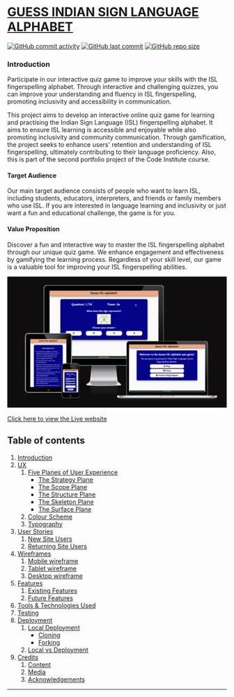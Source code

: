# [GUESS INDIAN SIGN LANGUAGE ALPHABET](https://robizman.github.io/guess-indian-sign-lang-alphabet)

[![GitHub commit activity](https://img.shields.io/github/commit-activity/t/RoBizMan/guess-indian-sign-lang-alphabet)](https://github.com/RoBizMan/guess-indian-sign-lang-alphabet/commits/main)
[![GitHub last commit](https://img.shields.io/github/last-commit/RoBizMan/guess-indian-sign-lang-alphabet)](https://github.com/RoBizMan/guess-indian-sign-lang-alphabet/commits/main)
[![GitHub repo size](https://img.shields.io/github/repo-size/RoBizMan/guess-indian-sign-lang-alphabet)](https://github.com/RoBizMan/guess-indian-sign-lang-alphabet)

### Introduction

Participate in our interactive quiz game to improve your skills with the ISL fingerspelling alphabet. Through interactive and challenging quizzes, you can improve your understanding and fluency in ISL fingerspelling, promoting inclusivity and accessibility in communication.

This project aims to develop an interactive online quiz game for learning and practising the Indian Sign Language (ISL) fingerspelling alphabet. It aims to ensure ISL learning is accessible and enjoyable while also promoting inclusivity and community communication. Through gamification, the project seeks to enhance users' retention and understanding of ISL fingerspelling, ultimately contributing to their language proficiency. Also, this is part of the second portfolio project of the Code Institute course.

#### Target Audience ⁤

Our main target audience consists of people who want to learn ISL, including students, educators, interpreters, and friends or family members who use ISL. If you are interested in language learning and inclusivity or just want a fun and educational challenge, the game is for you.

#### Value Proposition ⁤

Discover a fun and interactive way to master the ISL fingerspelling alphabet through our unique quiz game. We enhance engagement and effectiveness by gamifying the learning process. Regardless of your skill level, our game is a valuable tool for improving your ISL fingerspelling abilities.

![screenshot](documentation/amiresponsive.png)

[Click here to view the Live website](https://robizman.github.io/guess-indian-sign-lang-alphabet)

## Table of contents

1. [Introduction](#introduction)
1. [UX](#ux)
    1. [Five Planes of User Experience](#five-planes-of-user-experience)
        * [The Strategy Plane](#the-strategy-plane)
        * [The Scope Plane](#the-scope-plane)
        * [The Structure Plane](#the-structure-plane)
        * [The Skeleton Plane](#the-skeleton-plane)
        * [The Surface Plane](#the-surface-plane)
    1. [Colour Scheme](#colour-scheme)
    1. [Typography](#typography)
1. [User Stories](#user-stories)
    1. [New Site Users](#new-site-users)
    1. [Returning Site Users](#returning-site-users)
1. [Wireframes](#wireframes)
    1. [Mobile wireframe](#mobile-wireframes)
    1. [Tablet wireframe](#tablet-wireframes)
    1. [Desktop wireframe](#desktop-wireframes)
1. [Features](#features)
    1. [Existing Features](#existing-features)
    1. [Future Features](#future-features)
1. [Tools & Technologies Used](#tools--technologies-used)
1. [Testing](#testing)
1. [Deployment](#deployment)
    1. [Local Deployment](#local-deployment)
        * [Cloning](#cloning)
        * [Forking](#forking)
    1. [Local vs Deployment](#local-vs-deployment)
1. [Credits](#credits)
    1. [Content](#content)
    1. [Media](#media)
    1. [Acknowledgements](#acknowledgements)
***